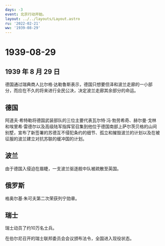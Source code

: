 ```yaml
---
days: -3
event: 北京行动开始。
layout: ../../layouts/Layout.astro
ru: '2022-02-21'
ww: '1939-08-29'
---
```


# 1939-08-29

## 1939 年 8 月 29 日

德国通过瑞典商人比尔格·达勒鲁斯表示，德国只想要但泽和波兰走廊的一小部分，而应在不久的将来进行全民公决，决定波兰走廊其余部分的命运。

## 德国

阿道夫·希特勒将德国武装部队的三位主要代表瓦尔特·冯·勃劳希奇、赫尔曼·戈林和埃里希·雷德尔以及高级陆军指挥官召集到他位于德国南部上萨尔茨贝格的山间别墅，宣布了新签署的苏德互不侵犯条约的细节、孤立和摧毁波兰的计划以及在被征服的波兰建立对抗苏联的缓冲国的计划。

## 波兰

由于德国入侵迫在眉睫，一支波兰驱逐舰中队被疏散至英国。

## 俄罗斯

格奥尔基·朱可夫第二次荣获列宁勋章。

## 瑞士

瑞士动员了约10万名士兵。

在伯尔尼召开的瑞士联邦委员会会议颁布法令，全国进入现役状态。